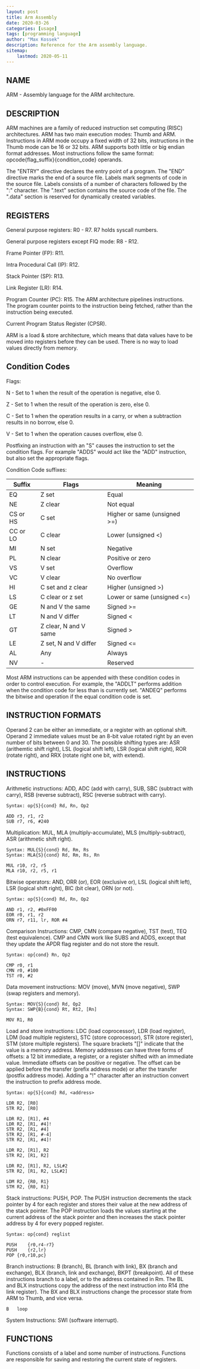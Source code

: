 ```yaml
---
layout: post
title: Arm Assembly
date: 2020-03-26
categories: [usage]
tags: [programming language]
author: "Max Kossek"
description: Reference for the Arm assembly language.
sitemap:
    lastmod: 2020-05-11
---
```


NAME
----

ARM - Assembly language for the ARM architecture.



DESCRIPTION
-----------

ARM machines are a family of reduced instruction set computing (RISC) architectures. ARM has two main execution modes: Thumb and ARM. Instructions in ARM mode occupy a fixed width of 32 bits, instructions in the Thumb mode can be 16 or 32 bits. ARM supports both little or big endian format addresses. Most instructions follow the same format: opcode{flag_suffix}{condition_code} operands.

The "ENTRY" directive declares the entry point of a program. The "END" directive marks the end of a source file. Labels mark segments of code in the source file. Labels consists of a number of characters followed by the ":" character. The ".text" section contains the source code of the file. The ".data" section is reserved for dynamically created variables.



REGISTERS
---------

General purpose registers: R0 - R7. R7 holds syscall numbers.

General purpose registers except FIQ mode: R8 - R12.

Frame Pointer (FP): R11.

Intra Procedural Call (IP): R12.

Stack Pointer (SP): R13.

Link Register (LR): R14.

Program Counter (PC): R15. The ARM architecture pipelines instructions. The program counter points to the instruction being fetched, rather than the instruction being executed.

Current Program Status Register (CPSR).

ARM is a load & store architecture, which means that data values have to be moved into registers before they can be used. There is no way to load values directly from memory.



Condition Codes
---------------

Flags:

N - Set to 1 when the result of the operation is negative, else 0.

Z - Set to 1 when the result of the operation is zero, else 0.

C - Set to 1 when the operation results in a carry, or when a subtraction results in no borrow, else 0.

V - Set to 1 when the operation causes overflow, else 0.


Postfixing an instruction with an "S" causes the instruction to set the condition flags. For example "ADDS" would act like the "ADD" instruction, but also set the appropriate flags.


Condition Code suffixes:

Suffix		| Flags			| Meaning
------		| -----			| -------
EQ		| Z set			| Equal
NE		| Z clear		| Not equal
CS or HS	| C set			| Higher or same (unsigned >=)
CC or LO	| C clear		| Lower (unsigned <)
MI		| N set			| Negative
PL		| N clear		| Positive or zero
VS		| V set			| Overflow
VC		| V clear		| No overflow
HI		| C set and z clear	| Higher (unsigned >)
LS		| C clear or z set	| Lower or same (unsigned <=)
GE		| N and V the same	| Signed >=
LT		| N and V differ	| Signed <
GT		| Z clear, N and V same	| Signed >
LE		| Z set, N and V differ	| Signed <=
AL		| Any			| Always
NV		| - 			| Reserved

Most ARM instructions can be appended with these condition codes in order to control execution. For example, the "ADDLT" performs addition when the condition code for less than is currently set. "ANDEQ" performs the bitwise and operation if the equal condition code is set.



INSTRUCTION FORMATS
-------------------

Operand 2 can be either an immediate, or a register with an optional shift. Operand 2 immediate values must be an 8-bit value rotated right by an even number of bits between 0 and 30. The possible shifting types are: ASR (arithemtic shift right), LSL (logical shift left), LSR (logical shift right), ROR (rotate right), and RRX (rotate right one bit, with extend).



INSTRUCTIONS
------------

Arithmetic instructions: ADD, ADC (add with carry), SUB, SBC (subtract with carry), RSB (reverse subtract), RSC (reverse subtract with carry).
```
Syntax: op{S}{cond} Rd, Rn, Op2

ADD	r3, r1, r2
SUB	r7, r6, #240
```

Multiplication: MUL, MLA (multiply-accumulate), MLS (multiply-subtract), ASR (arithmetic shift right).
```
Syntax: MUL{S}{cond} Rd, Rm, Rs
Syntax: MLA{S}{cond} Rd, Rm, Rs, Rn

MUL	r10, r2, r5
MLA	r10, r2, r5, r1
```

Bitwise operators: AND, ORR (or), EOR (exclusive or), LSL (logical shift left), LSR (logical shift right), BIC (bit clear), ORN (or not).
```
Syntax: op{S}{cond} Rd, Rn, Op2

AND	r1, r2, #0xFF00
EOR	r0, r1, r2
ORN	r7, r11, lr, ROR #4
```

Comparison Instructions: CMP, CMN (compare negative), TST (test), TEQ (test equivalence). CMP and CMN work like SUBS and ADDS, except that they update the APDR flag register and do not store the result.
```
Syntax: op{cond} Rn, Op2

CMP	r0, r1
CMN	r0, #100
TST	r0, #2
```

Data movement instructions: MOV (move), MVN (move negative), SWP (swap registers and memory).
```
Syntax: MOV{S}{cond} Rd, Op2
Syntax: SWP{B}{cond} Rt, Rt2, [Rn]

MOV	R1, R0
```

Load and store instructions: LDC (load coprocessor), LDR (load register), LDM (load multiple registers), STC (store coprocessor), STR (store register), STM (store multiple registers). The square brackets "[]" indicate that the value is a memory address. Memory addresses can have three forms of offsets: a 12 bit immediate, a register, or a register shifted with an immediate value. Immediate offsets can be positive or negative. The offset can be applied before the transfer (prefix address mode) or after the transfer (postfix address mode). Adding a "!" character after an instruction convert the instruction to prefix address mode.
```
Syntax: op{S}{cond} Rd, <address>

LDR	R2, [R0]
STR	R2, [R0]

LDR	R2, [R1], #4
LDR	R2, [R1, #4]!
STR	R2, [R1, #4]
STR	R2, [R1, #-4]
STR	R2, [R1, #4]!

LDR	R2, [R1], R2
STR	R2, [R1, R2]

LDR	R2, [R1], R2, LSL#2
STR	R2, [R1, R2, LSL#2]

LDM	R2, {R0, R1}
STM	R2, {R0, R1}
```

Stack instructions: PUSH, POP. The PUSH instruction decrements the stack pointer by 4 for each register and stores their value at the new address of the stack pointer. The POP instruction loads the values starting at the current address of the stack pointer and then increases the stack pointer address by 4 for every popped register.
```
Syntax: op{cond} reglist

PUSH	{r0,r4-r7}
PUSH	{r2,lr}
POP	{r0,r10,pc}
```

Branch instructions: B (branch), BL (branch with link), BX (branch and exchange), BLX (branch, link and exchange), BKPT (breakpoint). All of these instructions branch to a label, or to the address contained in Rm. The BL and BLX instructions copy the address of the next instruction into R14 (the link register). The BX and BLX instructions change the processor state from ARM to Thumb, and vice versa.
```
B	loop
```

System Instructions: SWI (software interrupt).



FUNCTIONS
---------

Functions consists of a label and some number of instructions. Functions are responsible for saving and restoring the current state of registers.
